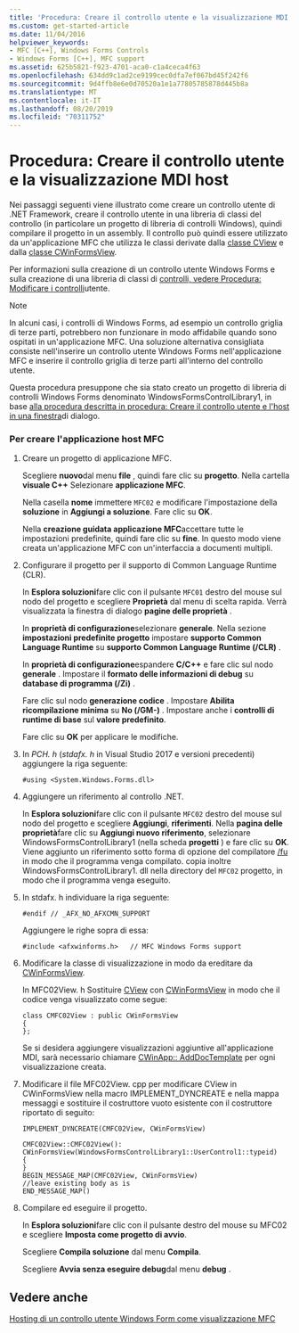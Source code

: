 ```yaml
---
title: 'Procedura: Creare il controllo utente e la visualizzazione MDI host'
ms.custom: get-started-article
ms.date: 11/04/2016
helpviewer_keywords:
- MFC [C++], Windows Forms Controls
- Windows Forms [C++], MFC support
ms.assetid: 625b5821-f923-4701-aca0-c1a4ceca4f63
ms.openlocfilehash: 634dd9c1ad2ce9199cec0dfa7ef067bd45f242f6
ms.sourcegitcommit: 9d4ffb8e6e0d70520a1e1a77805785878d445b8a
ms.translationtype: MT
ms.contentlocale: it-IT
ms.lasthandoff: 08/20/2019
ms.locfileid: "70311752"
---
```

# <a name="how-to-create-the-user-control-and-host-mdi-view"></a>Procedura: Creare il controllo utente e la visualizzazione MDI host

Nei passaggi seguenti viene illustrato come creare un controllo utente di .NET Framework, creare il controllo utente in una libreria di classi del controllo (in particolare un progetto di libreria di controlli Windows), quindi compilare il progetto in un assembly. Il controllo può quindi essere utilizzato da un'applicazione MFC che utilizza le classi derivate dalla [classe CView](../mfc/reference/cview-class.md) e dalla [classe CWinFormsView](../mfc/reference/cwinformsview-class.md).

Per informazioni sulla creazione di un controllo utente Windows Forms e sulla creazione di una libreria di classi di [controlli, vedere Procedura: Modificare i controlli](/dotnet/framework/winforms/controls/how-to-author-composite-controls)utente.

> [!NOTE]
>  In alcuni casi, i controlli di Windows Forms, ad esempio un controllo griglia di terze parti, potrebbero non funzionare in modo affidabile quando sono ospitati in un'applicazione MFC. Una soluzione alternativa consigliata consiste nell'inserire un controllo utente Windows Forms nell'applicazione MFC e inserire il controllo griglia di terze parti all'interno del controllo utente.

Questa procedura presuppone che sia stato creato un progetto di libreria di controlli Windows Forms denominato WindowsFormsControlLibrary1, in base [alla procedura descritta in procedura: Creare il controllo utente e l'host in una finestra](../dotnet/how-to-create-the-user-control-and-host-in-a-dialog-box.md)di dialogo.

### <a name="to-create-the-mfc-host-application"></a>Per creare l'applicazione host MFC

1. Creare un progetto di applicazione MFC.

   Scegliere **nuovo**dal menu **file** , quindi fare clic su **progetto**. Nella cartella **visuale C++**  Selezionare **applicazione MFC**.

   Nella casella **nome** immettere `MFC02` e modificare l'impostazione della **soluzione** in **Aggiungi a soluzione**. Fare clic su **OK**.

   Nella **creazione guidata applicazione MFC**accettare tutte le impostazioni predefinite, quindi fare clic su **fine**. In questo modo viene creata un'applicazione MFC con un'interfaccia a documenti multipli.

1. Configurare il progetto per il supporto di Common Language Runtime (CLR).

   In **Esplora soluzioni**fare clic con il pulsante `MFC01` destro del mouse sul nodo del progetto e scegliere **Proprietà** dal menu di scelta rapida. Verrà visualizzata la finestra di dialogo **pagine delle proprietà** .

   In **proprietà di configurazione**selezionare **generale**. Nella sezione **impostazioni predefinite progetto** impostare **supporto Common Language Runtime** su **supporto Common Language Runtime (/CLR)** .

   In **proprietà di configurazione**espandere **C/C++**  e fare clic sul nodo **generale** . Impostare il **formato delle informazioni di debug** su **database di programma (/Zi)** .

   Fare clic sul nodo **generazione codice** . Impostare **Abilita ricompilazione minima** su **No (/GM-)** . Impostare anche i **controlli di runtime di base** sul **valore predefinito**.

   Fare clic su **OK** per applicare le modifiche.

1. In *PCH. h* (*stdafx. h* in Visual Studio 2017 e versioni precedenti) aggiungere la riga seguente:

    ```
    #using <System.Windows.Forms.dll>
    ```

1. Aggiungere un riferimento al controllo .NET.

   In **Esplora soluzioni**fare clic con il pulsante `MFC02` destro del mouse sul nodo del progetto e scegliere **Aggiungi**, **riferimenti**. Nella **pagina delle proprietà**fare clic su **Aggiungi nuovo riferimento**, selezionare WindowsFormsControlLibrary1 (nella scheda **progetti** ) e fare clic su **OK**. Viene aggiunto un riferimento sotto forma di opzione del compilatore [/fu](../build/reference/fu-name-forced-hash-using-file.md) in modo che il programma venga compilato. copia inoltre WindowsFormsControlLibrary1. dll nella directory del `MFC02` progetto, in modo che il programma venga eseguito.

1. In stdafx. h individuare la riga seguente:

    ```
    #endif // _AFX_NO_AFXCMN_SUPPORT
    ```

   Aggiungere le righe sopra di essa:

    ```
    #include <afxwinforms.h>   // MFC Windows Forms support
    ```

1. Modificare la classe di visualizzazione in modo da ereditare da [CWinFormsView](../mfc/reference/cwinformsview-class.md).

   In MFC02View. h Sostituire [CView](../mfc/reference/cview-class.md) con [CWinFormsView](../mfc/reference/cwinformsview-class.md) in modo che il codice venga visualizzato come segue:

    ```
    class CMFC02View : public CWinFormsView
    {
    };
    ```

   Se si desidera aggiungere visualizzazioni aggiuntive all'applicazione MDI, sarà necessario chiamare [CWinApp:: AddDocTemplate](../mfc/reference/cwinapp-class.md#adddoctemplate) per ogni visualizzazione creata.

1. Modificare il file MFC02View. cpp per modificare CView in CWinFormsView nella macro IMPLEMENT_DYNCREATE e nella mappa messaggi e sostituire il costruttore vuoto esistente con il costruttore riportato di seguito:

    ```
    IMPLEMENT_DYNCREATE(CMFC02View, CWinFormsView)

    CMFC02View::CMFC02View(): CWinFormsView(WindowsFormsControlLibrary1::UserControl1::typeid)
    {
    }
    BEGIN_MESSAGE_MAP(CMFC02View, CWinFormsView)
    //leave existing body as is
    END_MESSAGE_MAP()
    ```

1. Compilare ed eseguire il progetto.

   In **Esplora soluzioni**fare clic con il pulsante destro del mouse su MFC02 e scegliere **Imposta come progetto di avvio**.

   Scegliere **Compila soluzione** dal menu **Compila**.

   Scegliere **Avvia senza eseguire debug**dal menu **debug** .

## <a name="see-also"></a>Vedere anche

[Hosting di un controllo utente Windows Form come visualizzazione MFC](../dotnet/hosting-a-windows-forms-user-control-as-an-mfc-view.md)
